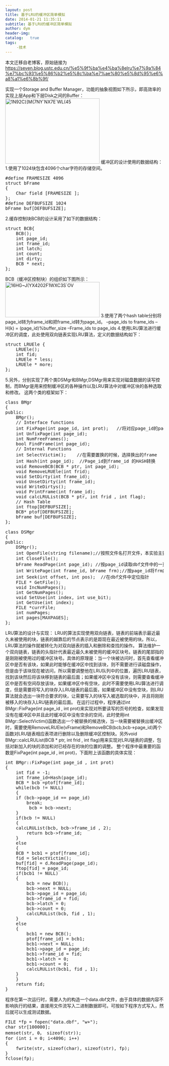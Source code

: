 ```yaml
---
layout: post
title: 基于LRU的缓冲区简单模拟
date: 2014-01-21 11:35:11
subtitle: 基于LRU的缓冲区简单模拟
author: dym
header-img:
catalog:   true
tags:
     -技术
---
```


本文迁移自老博客，原始链接为 <https://seven.blog.ustc.edu.cn/%e5%9f%ba%e4%ba%8elru%e7%9a%84%e7%bc%93%e5%86%b2%e5%8c%ba%e7%ae%80%e5%8d%95%e6%a8%a1%e6%8b%9f/>

实现一个Storage and Buffer Manager，功能的抽象视图如下所示，即高效率的实现上层App和下层Disk之间的Buffer：
<a href="https://seven.blog.ustc.edu.cn/wp-content/uploads/2014/01/1N92CM7NYNX7EWL45.jpg"><img src="https://seven.blog.ustc.edu.cn/wp-content/uploads/2014/01/1N92CM7NYNX7EWL45-300x207.jpg" alt="1N92C}]M{7NY`NX7E`WL(45" width="300" height="207" class="alignnone size-medium wp-image-63" /></a>
缓冲区的设计使用的数据结构：
1.使用了1024块包含4096个char字符的存储空间。
<pre class="brush:[cpp]">
#define FRAMESIZE 4096 
struct bFrame 
{ 
    Char field [FRAMESIZE ]; 
}; 
#define DEFBUFSIZE 1024 
bFrame buf[DEFBUFSIZE];
</pre>
2.缓存控制块BCB的设计采用了如下的数据结构：
<pre class="brush:[cpp]">
struct BCB{ 
    BCB(); 
    int page_id; 
    int frame_id; 
    int latch; 
    int count;
    int dirty;
    BCB * next; 
}; 
</pre>
BCB（缓冲区控制块）的组织如下图所示：
<a href="https://seven.blog.ustc.edu.cn/wp-content/uploads/2014/01/16HGJYX4202F1WXC3SOV.jpg"><img src="https://seven.blog.ustc.edu.cn/wp-content/uploads/2014/01/16HGJYX4202F1WXC3SOV-300x112.jpg" alt="16HG~J(YX4202F1WXC3S`OV" width="300" height="112" class="alignnone size-medium wp-image-61" /></a>
3.使用了两个hash table分别将page_id转为frame_id和把frame_id转为page_id。
–page_ids to frame_ids 
–H(k) = (page_id)%buffer_size 
–Frame_ids to page_ids 
4.使用LRU算法进行缓冲区的调度，此处使用双向链表实现LRU算法，定义的数据结构如下：
<pre class="brush:[cpp]">
struct LRUEle {
    LRUEle();
    int fid;
    LRUEle * less;
    LRUEle * more;
};
</pre>
5.另外，分别实现了两个类DSMgr和BMgr,DSMgr用来实现对磁盘数据的读写控制，而BMgr是用来控制缓冲区的各种操作以及LRU算法中对缓冲区块的各种选取和修改。
这两个类的框架如下：
<pre class="brush:[cpp]">
class BMgr
{
public:
    BMgr();
    // Interface functions
    int FixPage(int page_id, int prot);   //将对应page_id的page读入到buffer中。如果buffer已满，则需要选择换出的frame
    int UnfixPage(int page_id);
    int NumFreeFrames();
    bool FindFrame(int page_id);
    // Internal Functions
    int SelectVictim();    //在需要置换的时候，选择换出的frame
    int Hash(int page_id);  //Page_id到frame_id 的HASH转换
    void RemoveBCB(BCB * ptr, int page_id); 
    void RemoveLRUEle(int frid);
    void SetDirty(int frame_id);
    void UnsetDirty(int frame_id);
    void WriteDirtys();
    void PrintFrame(int frame_id);
    void calcLRUList(BCB * ptr, int frid , int flag);
    // Hash Table
    int ftop[DEFBUFSIZE];
    BCB* ptof[DEFBUFSIZE];
    bFrame buf[DEFBUFSIZE];
};

class DSMgr
{
public:
    DSMgr();
    int OpenFile(string filename);//按照文件名打开文件，本实验主要是用于打开data.dbf文件；关闭文件。
    int CloseFile();
    bFrame ReadPage(int page_id); //按page_id读取dbf文件中的一页，返回一个bFrame类型的对象。
    int WritePage(int frame_id, bFrame frm);//按page_id将frm内容写入dbf	文件。
    int Seek(int offset, int pos);  //在dbf文件中定位指针
    FILE * GetFile();
    void IncNumPages();
    int GetNumPages();
    void SetUse(int index, int use_bit);
    int GetUse(int index);
    FILE *currFile;
    int numPages;
	int pages[MAXPAGES];
};
</pre>
LRU算法的设计与实现：
LRU的算法实现使用双向链表，链表的前端表示最近最久未被使用的块，链表的越靠后的节点表示的是距现在最近被使用的块。所以，LRU算法的操作就被转化为对双向链表的插入和删除和查找的操作。
算法维护一个双向链表，链表的头指针代表最近最久未被使用的缓冲区块号。链表的尾部指的是刚刚被使用过的缓冲区块号。具体的原理是：当一个块被访问时，首先查看缓冲区中是否有该块，如果此时能够在缓冲区中找到该块，则不需要进行读磁盘操作，但是由于该块现在被访问，所以需要调整他在LRU队列中的位置，遍历LRU链表，找到该块然后将该块移到链表的最后面；如果缓冲区中没有该块，则需要查看缓冲区中是否有空间存放该块，如果缓冲区中有空块，此时不需要使用LRU算法进行调度，但是需要将写入的块存入LRU链表的最后面，如果缓冲区中没有空块，则LRU算法就会选出一块符合要求的块，让需要写入的块写入被选取的块中，并且将刚刚被移入的块存入LRU链表的最后面。
在运行过程中，程序通过int BMgr::FixPage(int page_id , int prot)来实现对所要读写的页号的检查，如果发现没有在缓冲区中并且此时缓冲区中没有空余的空间，此时使用int BMgr::SelectVictim()函数选出一个被替换的候选快，当一块需要被替换出缓冲区时，需要使用RemoveLRUEle(vFrame)和RemoveBCB(bcb,bcb->page_id)两个函数对LRU链表相应表项进行删除以及删除缓冲区控制块。另外void BMgr::calcLRUList(BCB * ptr, int frid  , int flag)用来实现对LRU链表的调整，包括对新加入的块的添加和对已经存在的块的位置的调整。
整个程序中最重要的函数是FixPage(int page_id , int prot)，下面附上该函数的具体实现：
<pre class="brush:[cpp]">
int BMgr::FixPage(int page_id , int prot)
{
    int fid = -1;
    int frame_id=Hash(page_id);
	BCB * bcb =ptof[frame_id];
    while(bcb != NULL)
    {
	if (bcb->page_id == page_id)
		break;
         bcb = bcb->next;
    }
    if(bcb != NULL)
    {
	calcLRUList(bcb, bcb->frame_id , 2);
	    return bcb->frame_id;
    }
    else
    {
	BCB * bcb1 = ptof[frame_id];
	fid = SelectVictim(); 
	buf[fid] = d.ReadPage(page_id);
	ftop[fid] = page_id;
	if(bcb1 != NULL)
	{
		bcb = new BCB();
		bcb->next = NULL;
		bcb->page_id = page_id;
		bcb->frame_id = fid;
		bcb->latch = 0;
		bcb->count = 0;
		calcLRUList(bcb, fid , 1);
	}
	else
	{
		bcb1 = new BCB();
		ptof[frame_id] = bcb1;
		bcb1->next = NULL;
		bcb1->page_id = page_id;
		bcb1->frame_id = fid;
		bcb1->latch = 0;
		bcb1->count = 0;
		calcLRUList(bcb1, fid , 1);
	}
    }
    return fid;
}
</pre>
程序在第一次运行时，需要人为的构造一个data.dbf文件，由于具体的数据内容不影响执行的结果，直接用文件流写入二进制数据即可。可按如下程序方式写入，然后就可以生成测试数据。
<pre class="brush:[cpp]">
FILE *fp = fopen("data.dbf", "w+");
char str[100000];
memset(str, 0， sizeof(str));
for (int i = 0; i<4096; i++)
{
	fwrite(str, sizeof(char), sizeof(str), fp);
}
fclose(fp);
</pre>
